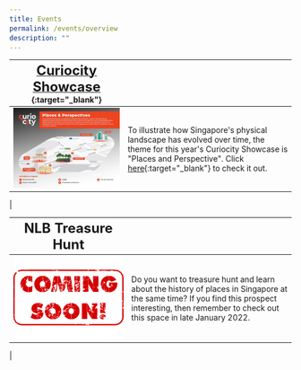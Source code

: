 ```yaml
---
title: Events
permalink: /events/overview
description: ""
---
```

| [**<font size=5> Curiocity Showcase </font>**](/events/curiocity-showcase-2022){:target="_blank"}  |  | 
| -------- | -------- | 
| [<img src="/images/curiocity-showcase-events-landing-1.jpg" alt="central-area" style="width:650px" />](/events/curiocity-showcase-2022)   | To illustrate how Singapore's physical landscape has evolved over time, the theme for this year's Curiocity Showcase is "Places and Perspective". Click [here](/events/curiocity-showcase-2022){:target="_blank"} to check it out.
|

| **<font size=5> NLB Treasure Hunt </font>**  |  | 
| -------- | -------- | 
| <img src="/images/treasure-hunt-coming-soon-events-landing-1.jpg" alt="central-area" style="width:650px" />   | Do you want to treasure hunt and learn about the history of places in Singapore at the same time? If you find this prospect interesting, then remember to check out this space in late January 2022.
|